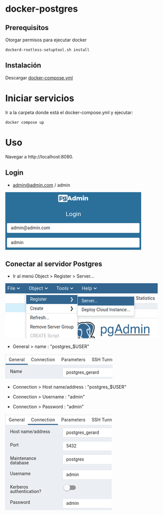 # docker-postgres

## Prerequisitos
Otorgar permisos para ejecutar docker

```
dockerd-rootless-setuptool.sh install
```

## Instalación

Descargar [docker-compose.yml](https://github.com/benigaslo/docker-postgres/raw/main/docker-compose.yml)

# Iniciar servicios
Ir a la carpeta donde está el docker-compose.yml y ejecutar:

```
docker compose up
```

# Uso

Navegar a http://localhost:8080.

## Login  

* admin@admin.com / admin

![](login.png)

## Conectar al servidor Postgres

* Ir al menú Object > Register > Server...

![](register1.png)

* General > name : "postgres_$USER"

![](register2.png)

* Connection > Host name/address : "postgres_$USER"

* Connection > Username : "admin"

* Connection > Password : "admin"

![](register3.png)
